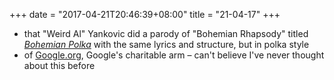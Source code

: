 +++
date = "2017-04-21T20:46:39+08:00"
title = "21-04-17"
+++

* that "Weird Al" Yankovic did a parody of "Bohemian Rhapsody" titled [_Bohemian Polka_](https://www.youtube.com/watch?v=-RcEhSOLUPY) with the same lyrics and structure, but in polka style
* of [Google.org](https://www.google.org/), Google's charitable arm – can't believe I've never thought about this before
